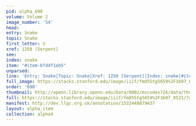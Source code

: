 ```yaml
---
pid: alpha_698
volume: Volume 2
image_number: '54'
head: 
entry: Snake
topic: Snake
first_letter: S
xref: 1250 [Serpent]
see: 
index: snake
item: "#item-6fd4f1eb5"
unparsed: 
line: 'Entry: Snake|Topic: Snake|Xref: 1250 [Serpent]|Index: snake|#item-6fd4f1eb5'
full_image: https://stacks.stanford.edu/image/iiif/fm855tg5659%2F1607_0521/full/full/0/default.jpg
order: '698'
thumbnail: http://openn.library.upenn.edu/Data/0002/mscodex726/data/thumb/1607_0521_thumb.jpg
full: https://stacks.stanford.edu/image/iiif/fm855tg5659%2F1607_0521/744,1033,2998,500/full/0/default.jpg
manifest: http://dev.llgc.org.uk/annotation/1532448879437
layout: alpha_item
collection: alpha4
---
```

